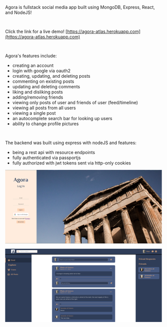 
Agora is fullstack social media app built using MongoDB, Express, React, and NodeJS!
<pre>

</pre>
Click the link for a live demo!
[https://agora-atlas.herokuapp.com](https://agora-atlas.herokuapp.com)
<pre>

</pre>
Agora's features include:
* creating an account
* login with google via oauth2
* creating, updating, and deleting posts 
* commenting on existing posts
* updating and deleting comments
* liking and disliking posts
* adding/removing friends
* viewing only posts of user and friends of user (feed/timeline)
* viewing all posts from all users
* viewing a single post
* an autocomplete search bar for looking up users
* ability to change profile pictures
<pre>

</pre>
The backend was built using express with nodeJS and features:
* being a rest api with resource endpoints
* fully authenticated via passportjs
* fully authorized with jwt tokens sent via http-only cookies


![](githubImages/agora-screenshot.png)

![](githubImages/agora-feed.png)
